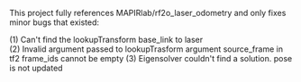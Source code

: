 This project fully references MAPIRlab/rf2o_laser_odometry and only fixes minor bugs that existed:

(1) Can't find the lookupTransform base_link to laser  
(2) Invalid argument passed to lookupTrasform argument source_frame in tf2 frame_ids cannot be empty
(3) Eigensolver couldn't find a solution. pose is not updated
